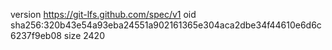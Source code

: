 version https://git-lfs.github.com/spec/v1
oid sha256:320b43e54a93eba24551a902161365e304aca2dbe34f44610e6d6c6237f9eb08
size 2420
